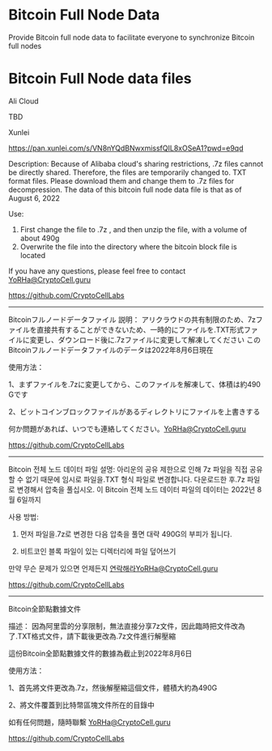 # Bitcoin Full Node Data
Provide Bitcoin full node data to facilitate everyone to synchronize Bitcoin full nodes



# Bitcoin Full Node data files

Ali Cloud

TBD

Xunlei

https://pan.xunlei.com/s/VN8nYQdBNwxmissfQIL8xOSeA1?pwd=e9qd

Description:
Because of Alibaba cloud's sharing restrictions, .7z files cannot be directly shared. 
Therefore, the files are temporarily changed to. TXT format files. 
Please download them and change them to .7z files for decompression.
The data of this bitcoin full node data file is that as of August 6, 2022

Use:
1. First change the file to .7z , and then unzip the file, with a volume of about 490g
2. Overwrite the file into the directory where the bitcoin block file is located

If you have any questions, please feel free to contact YoRHa@CryptoCell.guru

https://github.com/CryptoCellLabs

-------
Bitcoinフルノードデータファイル
説明：
アリクラウドの共有制限のため、7zファイルを直接共有することができないため、一時的にファイルを.TXT形式ファイルに変更し、ダウンロード後に.7zファイルに変更して解凍してください
このBitcoinフルノードデータファイルのデータは2022年8月6日現在

使用方法：

1、まずファイルを.7zに変更してから、このファイルを解凍して、体積は約490 Gです

2、ビットコインブロックファイルがあるディレクトリにファイルを上書きする

何か問題があれば、いつでも連絡してください。YoRHa@CryptoCell.guru

https://github.com/CryptoCellLabs

-------
Bitcoin 전체 노드 데이터 파일
설명:
아리운의 공유 제한으로 인해 7z 파일을 직접 공유할 수 없기 때문에 임시로 파일을.TXT 형식 파일로 변경합니다. 다운로드한 후.7z 파일로 변경해서 압축을 풀십시오.
이 Bitcoin 전체 노드 데이터 파일의 데이터는 2022년 8월 6일까지

사용 방법:

1. 먼저 파일을.7z로 변경한 다음 압축을 풀면 대략 490G의 부피가 됩니다.

2. 비트코인 블록 파일이 있는 디렉터리에 파일 덮어쓰기

만약 무슨 문제가 있으면 언제든지 연락해라YoRHa@CryptoCell.guru

https://github.com/CryptoCellLabs

-------

Bitcoin全節點數據文件

描述：
因為阿里雲的分享限制，無法直接分享7z文件，因此臨時把文件改為了.TXT格式文件，請下載後更改為.7z文件進行解壓縮

這份Bitcoin全節點數據文件的數據為截止到2022年8月6日


使用方法：

1、首先將文件更改為.7z，然後解壓縮這個文件，體積大約為490G

2、將文件覆蓋到比特幣區塊文件所在的目錄中


如有任何問題，隨時聯繫  YoRHa@CryptoCell.guru

https://github.com/CryptoCellLabs
